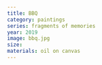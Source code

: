 ```yaml
---
title: BBQ
category: paintings
series: fragments of memories
year: 2019
image: bbq.jpg
size: 
materials: oil on canvas
---
```



